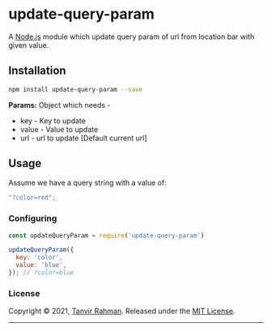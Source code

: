 # update-query-param

A [Node.js](https://nodejs.org/) module which update query param of url from location bar with given value.

## Installation

```bash
npm install update-query-param --save
```

**Params:**
Object which needs -
* key - Key to update
* value - Value to update
* url - url to update [Default current url]

## Usage

Assume we have a query string with a value of:

```javascript
"?color=red";
```

### Configuring

```javascript
const updateQueryParam = require('update-query-param')

updateQueryParam({ 
  key: 'color',
  value: 'blue',
}); // ?color=blue
```

### License

Copyright © 2021, [Tanvir Rahman](https://github.com/Tanvir-rahman).
Released under the [MIT License](LICENSE).

***
